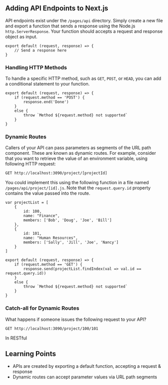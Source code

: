 ## Adding API Endpoints to Next.js

API endpoints exist under the `/pages/api` directory. Simply create a new file and export a function that sends a response using the Node.js `http.ServerResponse`.
Your function should accepts a request and response object as input.

```
export default (request, response) => {
    // Send a response here
}
```

### Handling HTTP Methods

To handle a specific HTTP method, such as `GET`, `POST`, or `HEAD`, you can add a conditional statement to your function.

```
export default (request, response) => {
    if (request.method == 'POST') {
        response.end('Done')
    }
    else {
        throw `Method ${request.method} not supported`
    }
}
```

### Dynamic Routes

Callers of your API can pass parameters as segments of the URL path component. These are known as dynamic routes.
For example, consider that you want to retrieve the value of an environment variable, using following HTTP request:
```
GET http://localhost:3090/project/[projectId]
```

You could implement this using the following function in a file named `/pages/api/project/[id].js`.
Note that the `request.query.id` property contains the value passed into the route.

```
var projectList = [
    {
        id: 100,
        name: "Finance",
        members: ['Bob', 'Doug', 'Joe', 'Bill']
    },
    {
        id: 101,
        name: "Human Resources",
        members: ['Sally', 'Jill', 'Joe', 'Nancy']
    }
]

export default (request, response) => {
    if (request.method == 'GET') {
        response.send(projectList.findIndex(val => val.id == request.query.id))
    }
    else {
        throw `Method ${request.method} not supported`
    }
}
```

### Catch-all for Dynamic Routes

What happens if someone issues the following request to your API?

```
GET http://localhost:3090/project/100/101 
```

In RESTful 

## Learning Points

* APIs are created by exporting a default function, accepting a request & response
* Dynamic routes can accept parameter values via URL path segments